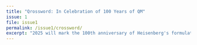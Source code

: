 ```yaml
---
title: "Qrossword: In Celebration of 100 Years of QM"
issue: 1
file: issue1
permalink: /issue1/crossword/
excerpt: "2025 will mark the 100th anniversary of Heisenberg's formulation of matrix mechanics and the foundation of quantum mechanics. To commemorate this milestone, InScight's inaugural  themed crossword is based on quantum physics."
---
```



